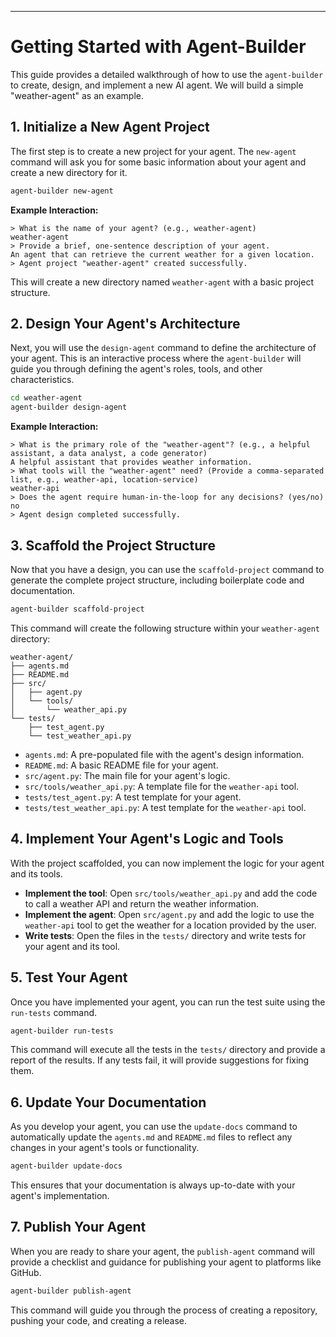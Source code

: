 ---

# Getting Started with Agent-Builder

This guide provides a detailed walkthrough of how to use the `agent-builder` to create, design, and implement a new AI agent. We will build a simple "weather-agent" as an example.

## 1. Initialize a New Agent Project

The first step is to create a new project for your agent. The `new-agent` command will ask you for some basic information about your agent and create a new directory for it.

```bash
agent-builder new-agent
```

**Example Interaction:**

```
> What is the name of your agent? (e.g., weather-agent)
weather-agent
> Provide a brief, one-sentence description of your agent.
An agent that can retrieve the current weather for a given location.
> Agent project "weather-agent" created successfully.
```

This will create a new directory named `weather-agent` with a basic project structure.

## 2. Design Your Agent's Architecture

Next, you will use the `design-agent` command to define the architecture of your agent. This is an interactive process where the `agent-builder` will guide you through defining the agent's roles, tools, and other characteristics.

```bash
cd weather-agent
agent-builder design-agent
```

**Example Interaction:**

```
> What is the primary role of the "weather-agent"? (e.g., a helpful assistant, a data analyst, a code generator)
A helpful assistant that provides weather information.
> What tools will the "weather-agent" need? (Provide a comma-separated list, e.g., weather-api, location-service)
weather-api
> Does the agent require human-in-the-loop for any decisions? (yes/no)
no
> Agent design completed successfully.
```

## 3. Scaffold the Project Structure

Now that you have a design, you can use the `scaffold-project` command to generate the complete project structure, including boilerplate code and documentation.

```bash
agent-builder scaffold-project
```

This command will create the following structure within your `weather-agent` directory:

```
weather-agent/
├── agents.md
├── README.md
├── src/
│   ├── agent.py
│   └── tools/
│       └── weather_api.py
└── tests/
    ├── test_agent.py
    └── test_weather_api.py
```

-   `agents.md`: A pre-populated file with the agent's design information.
-   `README.md`: A basic README file for your agent.
-   `src/agent.py`: The main file for your agent's logic.
-   `src/tools/weather_api.py`: A template file for the `weather-api` tool.
-   `tests/test_agent.py`: A test template for your agent.
-   `tests/test_weather_api.py`: A test template for the `weather-api` tool.

## 4. Implement Your Agent's Logic and Tools

With the project scaffolded, you can now implement the logic for your agent and its tools.

-   **Implement the tool**: Open `src/tools/weather_api.py` and add the code to call a weather API and return the weather information.
-   **Implement the agent**: Open `src/agent.py` and add the logic to use the `weather-api` tool to get the weather for a location provided by the user.
-   **Write tests**: Open the files in the `tests/` directory and write tests for your agent and its tool.

## 5. Test Your Agent

Once you have implemented your agent, you can run the test suite using the `run-tests` command.

```bash
agent-builder run-tests
```

This command will execute all the tests in the `tests/` directory and provide a report of the results. If any tests fail, it will provide suggestions for fixing them.

## 6. Update Your Documentation

As you develop your agent, you can use the `update-docs` command to automatically update the `agents.md` and `README.md` files to reflect any changes in your agent's tools or functionality.

```bash
agent-builder update-docs
```

This ensures that your documentation is always up-to-date with your agent's implementation.

## 7. Publish Your Agent

When you are ready to share your agent, the `publish-agent` command will provide a checklist and guidance for publishing your agent to platforms like GitHub.

```bash
agent-builder publish-agent
```

This command will guide you through the process of creating a repository, pushing your code, and creating a release.

